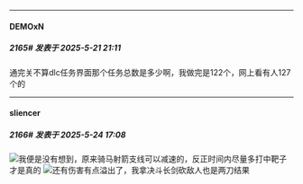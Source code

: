 ﻿
*****

####  DEMOxN  
##### 2165#       发表于 2025-5-21 21:11

通完关不算dlc任务界面那个任务总数是多少啊，我做完是122个，网上看有人127个的


*****

####  sliencer  
##### 2166#       发表于 2025-5-24 17:08

<img src="https://static.stage1st.com/image/smiley/face2017/037.png" referrerpolicy="no-referrer">我便是没有想到，原来骑马射箭支线可以减速的，反正时间内尽量多打中靶子才是真的
<img src="https://static.stage1st.com/image/smiley/face2017/001.png" referrerpolicy="no-referrer">还有伤害有点溢出了，我拿决斗长剑砍敌人也是两刀结果

